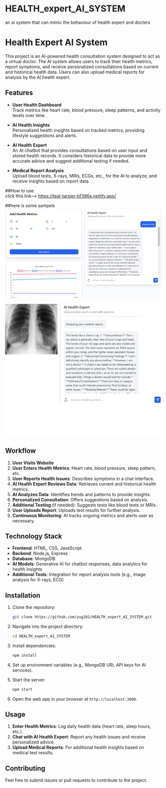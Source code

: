 # HEALTH_expert_AI_SYSTEM
 an ai system that  can mimic  the  behaviour  of  health expert and docters 


# Health Expert AI System

This project is an AI-powered health consultation system designed to act as a virtual doctor. The AI system allows users to track their health metrics, report symptoms, and receive personalized consultations based on current and historical health data. Users can also upload medical reports for analysis by the AI health expert.

## Features

- **User Health Dashboard**  
  Track metrics like heart rate, blood pressure, sleep patterns, and activity levels over time.
  
- **AI Health Insights**  
  Personalized health insights based on tracked metrics, providing lifestyle suggestions and alerts.

- **AI Health Expert**  
  An AI chatbot that provides consultations based on user input and stored health records. It considers historical data to provide more accurate advice and suggest additional testing if needed.

- **Medical Report Analysis**  
  Upload blood tests, X-rays, MRIs, ECGs, etc., for the AI to analyze, and receive insights based on report data.


##How to use  
click this link-->  https://teal-tarsier-bf396e.netlify.app/

##here is some sampels  
![Alt text](https://github.com/yug201/HEALTH_expert_AI_SYSTEM/blob/1393aa39bc949e5951a30109c72253b662f0a271/image.png)

![Alt text](https://github.com/yug201/HEALTH_expert_AI_SYSTEM/blob/851a2f925b8fcaf0d96eeb3e4de6b4b9b4796bd7/x-ray.jpg)


## Workflow

1. **User Visits Website**
2. **User Enters Health Metrics**: Heart rate, blood pressure, sleep pattern, etc.
3. **User Reports Health Issues**: Describes symptoms in a chat interface.
4. **AI Health Expert Reviews Data**: Retrieves current and historical health metrics.
5. **AI Analyzes Data**: Identifies trends and patterns to provide insights.
6. **Personalized Consultation**: Offers suggestions based on analysis.
7. **Additional Testing** (if needed): Suggests tests like blood tests or MRIs.
8. **User Uploads Report**: Uploads test results for further analysis.
9. **Continuous Monitoring**: AI tracks ongoing metrics and alerts user as necessary.

## Technology Stack

- **Frontend**: HTML, CSS, JavaScript
- **Backend**: Node.js, Express
- **Database**: MongoDB
- **AI Models**: Generative AI for chatbot responses, data analytics for health insights
- **Additional Tools**: Integration for report analysis tools (e.g., image analysis for X-rays, ECG)

## Installation

1. Clone the repository:
   ```bash
   git clone https://github.com/yug201/HEALTH_expert_AI_SYSTEM.git
   ```

2. Navigate into the project directory:
   ```bash
   cd HEALTH_expert_AI_SYSTEM
   ```

3. Install dependencies:
   ```bash
   npm install
   ```

4. Set up environment variables (e.g., MongoDB URI, API keys for AI services).

5. Start the server:
   ```bash
   npm start
   ```

6. Open the web app in your browser at `http://localhost:3000`.

## Usage

1. **Enter Health Metrics**: Log daily health data (heart rate, sleep hours, etc.).
2. **Chat with AI Health Expert**: Report any health issues and receive personalized advice.
3. **Upload Medical Reports**: For additional health insights based on medical test results.

## Contributing

Feel free to submit issues or pull requests to contribute to the project.

